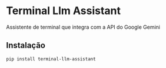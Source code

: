 # Terminal Llm Assistant

Assistente de terminal que integra com a API do Google Gemini

## Instalação

```bash
pip install terminal-llm-assistant
```

